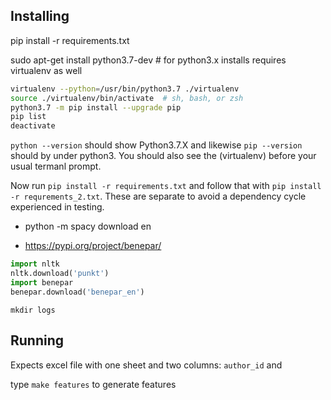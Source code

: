 ## Installing

pip install -r requirements.txt

sudo apt-get install python3.7-dev # for python3.x installs
requires virtualenv as well

```sh
virtualenv --python=/usr/bin/python3.7 ./virtualenv
source ./virtualenv/bin/activate  # sh, bash, or zsh
python3.7 -m pip install --upgrade pip
pip list  
deactivate 
```

`python --version` should show Python3.7.X and likewise `pip --version` should
by under python3. You should also see the (virtualenv) before your usual termanl
prompt.

Now run `pip install -r requirements.txt` and follow that with `pip install -r
requrements_2.txt`. These are separate to avoid a dependency cycle experienced
in testing.

* python -m spacy download en

* https://pypi.org/project/benepar/


```py
import nltk
nltk.download('punkt')
import benepar
benepar.download('benepar_en')
```

`mkdir logs`

## Running

Expects excel file with one sheet and two columns: `author_id` and 

type `make features` to generate features
